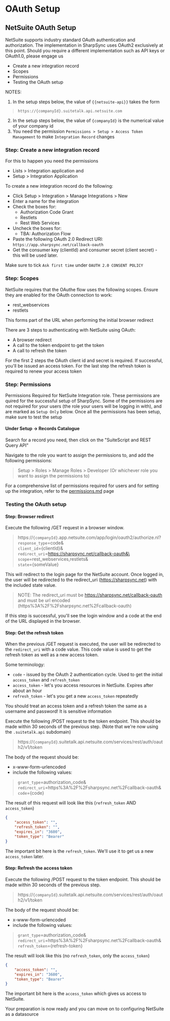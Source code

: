 # OAuth Setup

## NetSuite OAuth Setup

NetSuite supports industry standard OAuth authentication and authorization. The implementation in SharpSync uses OAuth2 exclusively at this point. Should you require a different implementation such as API keys or OAuth1.0, please engage us

* Create a new integration record
* Scopes
* Permissions
* Testing the OAuth setup

NOTES:

1. In the setup steps below, the value of `{{netsuite-api}}` takes the form

> `https://{companyId}.suitetalk.api.netsuite.com`

2. In the setup steps below, the value of `{companyId}` is the numerical value of your company id
3. You need the permission `Permissions > Setup > Access Token Management` to make `Integration Record` changes

### Step: Create a new integration record

For this to happen you need the permissions

* Lists > Integration application and
* Setup > Integration Application

To create a new integration record do the following:

* Click Setup > Integration > Manage Integrations > New
* Enter a name for the integration
* Check the boxes for:
  * Authorization Code Grant
  * Restlets
  * Rest Web Services
* Uncheck the boxes for:
  * TBA: Authorization Flow
* Paste the following OAuth 2.0 Redirect URI: `https://app.sharpsync.net/callback-oauth`
* Get the consumer key (clientId) and consumer secret (client secret) - this will be used later.

Make sure to tick `Ask first time` under `OAUTH 2.0 CONSENT POLICY`

### Step: Scopes

NetSuite requires that the OAuthe flow uses the following scopes. Ensure they are enabled for the OAuth connection to work:

* rest\_webservices
* restlets

This forms part of the URL when performing the initial browser redirect

There are 3 steps to authenticating with NetSuite using OAuth:

* A browser redirect
* A call to the token endpoint to get the token
* A call to refresh the token

For the first 2 steps the OAuth client id and secret is required. If successful, you'll be issued an access token. For the last step the refresh token is required to renew your access token

### Step: Permissions

Permissions Required for NetSuite Integration role. These permissions are quired for the successful setup of SharpSync. Some of the permissions are not required for your users (the role your users will be logging in with), and are marked as `Setup Only` below. Once all the permissions has been setup, make sure to test the setup

#### Under Setup -> Records Catalogue

Search for a record you need, then click on the "SuiteScript and REST Query API"

Navigate to the role you want to assign the permissions to, and add the following permissions:

> Setup > Roles > Manage Roles > Developer (Or whichever role you want to assign the permissions to)

For a comprehensive list of permissions required for users and for setting up the integration, refer to the [permissions.md](permissions.md "mention") page

### Testing the OAuth setup

#### Step: Browser redirect

Execute the following /GET request in a browser window.

> https://`{companyId}`.app.netsuite.com/app/login/oauth2/authorize.nl?\
> &#x20;`response_type`=code&\
> &#x20;`client_id`={clientId}&\
> &#x20;`redirect_uri`=https://sharpsync.net/callback-oauth&\
> &#x20;`scope`=rest\_webservices,restlets&\
> &#x20;`state`={someValue}

This will redirect to the login page for the NetSuite account. Once logged in, the user will be redirected to the redirect\_uri (https://sharpsync.net) with the included state value.

> NOTE: The redirect\_uri must be https://sharpsync.net/callback-oauth and must be url encoded (https%3A%2F%2Fsharpsync.net%2Fcallback-oauth)

If this step is successful, you'll see the login window and a code at the end of the URL displayed in the browser.

#### Step: Get the refresh token

When the previous /GET request is executed, the user will be redirected to the `redirect_uri` with a code value. This code value is used to get the refresh token as well as a new access token.

Some terminology:

* `code` - issued by the OAuth 2 authentication cycle. Used to get the initial `access_token` and `refresh_token`
* `access_token` - let's you access resources in NetSuite. Expires after about an hour
* `refresh_token` - let's you get a new `access_token` repeatedly

You should treat an access token and a refresh token the same as a username and password! It is sensitive information

Execute the following /POST request to the token endpoint. This should be made within 30 seconds of the previous step. (Note that we're now using the `.suitetalk.api` subdomain)

> https://`{companyId}`.suitetalk.api.netsuite.com/services/rest/auth/oauth2/v1/token

The body of the request should be:

* x-www-form-urlencoded
* include the following values:

> `grant_type`=authorization\_code&\
> `redirect_uri`=https%3A%2F%2Fsharpsync.net%2Fcallback-oauth&\
> `code`={code}

The result of this request will look like this (`refresh_token` AND `access_token`)

```json
{
    "access_token": "",
    "refresh_token": "",
    "expires_in": "3600",
    "token_type": "Bearer"
}
```

The important bit here is the `refresh_token`. We'll use it to get us a new `access_token` later.

#### Step: Refresh the access token

Execute the following /POST request to the token endpoint. This should be made within 30 seconds of the previous step.

> https://`{companyId}`.suitetalk.api.netsuite.com/services/rest/auth/oauth2/v1/token

The body of the request should be:

* x-www-form-urlencoded
* include the following values:

> `grant_type`=authorization\_code&\
> `redirect_uri`=https%3A%2F%2Fsharpsync.net%2Fcallback-oauth&\
> `refresh_token`={refresh-token}

The result will look like this (no `refresh_token`, only the `access_token`)

```json
{
    "access_token": "",
    "expires_in": "3600",
    "token_type": "Bearer"
}
```

The important bit here is the `access_token` which gives us access to NetSuite.

Your preparation is now ready and you can move on to configuring NetSuite as a datasource
